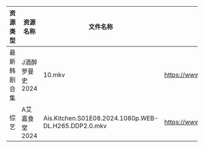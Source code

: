 | 资源类型   | 资源名称       | 文件名称                                                 | 分享链接                                 | 更新时间                |
| ------ | ---------- | ---------------------------------------------------- | ------------------------------------ | ------------------- |
| 最新韩剧合集 | J酒醉罗曼史2024 | 10.mkv                                               | https://www.alipan.com/s/NCnyAs2UUuM | 2024-12-04 00:05:56 |
| 综艺     | A艾嘉食堂2024  | Ais.Kitchen.S01E08.2024.1080p.WEB-DL.H265.DDP2.0.mkv | https://www.alipan.com/s/qqA2j1AeyfW | 2024-12-04 00:06:36 |
